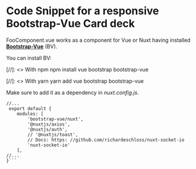 # Code Snippet for a responsive Bootstrap-Vue Card deck

FooComponent.vue works as a component for Vue or Nuxt having installed <a href="https://bootstrap-vue.org/" target="_blank"><b>Bootstrap-Vue</b></a> (BV).


You can install BV:

[//]: <> With npm
npm install vue bootstrap bootstrap-vue

[//]: <> With yarn
yarn add vue bootstrap bootstrap-vue

Make sure to add it as a dependency in <i>nuxt.config.js</i>.


```js[nuxt.config.js]
//...
 export default {
    modules: [
        'bootstrap-vue/nuxt',
        '@nuxtjs/axios',
        '@nuxtjs/auth',
        // '@nuxtjs/toast',
        // Docs: https: //github.com/richardeschloss/nuxt-socket-io
        'nuxt-socket-io'
    ],
//...
}```
